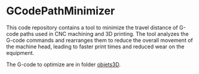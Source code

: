 # GCodePathMinimizer

This code repository contains a tool to minimize the travel distance of G-code paths used in CNC machining and 3D printing. The tool analyzes the G-code commands and rearranges them to reduce the overall movement of the machine head, leading to faster print times and reduced wear on the equipment.

The G-code to optimize are in folder [objets3D](./objets3D).